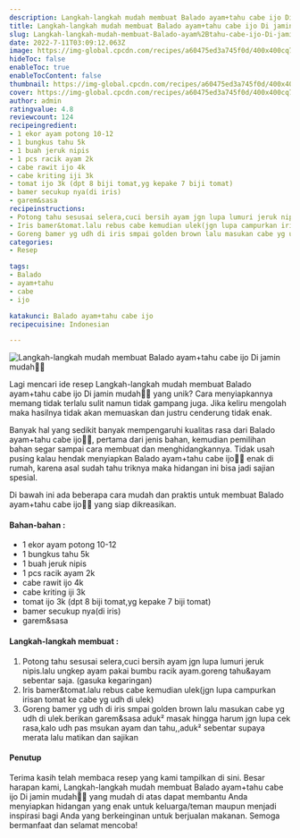 ```yaml
---
description: Langkah-langkah mudah membuat Balado ayam+tahu cabe ijo Di jamin mudah"
title: Langkah-langkah mudah membuat Balado ayam+tahu cabe ijo Di jamin mudah
slug: Langkah-langkah-mudah-membuat-Balado-ayam%2Btahu-cabe-ijo-Di-jamin-mudah
date: 2022-7-11T03:09:12.063Z
image: https://img-global.cpcdn.com/recipes/a60475ed3a745f0d/400x400cq70/photo.jpg
hideToc: false
enableToc: true
enableTocContent: false
thumbnail: https://img-global.cpcdn.com/recipes/a60475ed3a745f0d/400x400cq70/photo.jpg
cover: https://img-global.cpcdn.com/recipes/a60475ed3a745f0d/400x400cq70/photo.jpg
author: admin
ratingvalue: 4.8
reviewcount: 124
recipeingredient:
- 1 ekor ayam potong 10-12
- 1 bungkus tahu 5k
- 1 buah jeruk nipis
- 1 pcs racik ayam 2k
- cabe rawit ijo 4k
- cabe kriting iji 3k
- tomat ijo 3k (dpt 8 biji tomat,yg kepake 7 biji tomat)
- bamer secukup nya(di iris)
- garem&sasa
recipeinstructions:
- Potong tahu sesusai selera,cuci bersih ayam jgn lupa lumuri jeruk nipis.lalu ungkep ayam pakai bumbu racik ayam.goreng tahu&ayam sebentar saja. (gasuka kegaringan)
- Iris bamer&tomat.lalu rebus cabe kemudian ulek(jgn lupa campurkan irisan tomat ke cabe yg udh di ulek)
- Goreng bamer yg udh di iris smpai golden brown lalu masukan cabe yg udh di ulek.berikan garem&sasa aduk² masak hingga harum jgn lupa cek rasa,kalo udh pas msukan ayam dan tahu,,aduk² sebentar supaya merata lalu matikan dan sajikan
categories:
- Resep

tags:
- Balado
- ayam+tahu
- cabe
- ijo

katakunci: Balado ayam+tahu cabe ijo
recipecuisine: Indonesian

---
```


![Langkah-langkah mudah membuat Balado ayam+tahu cabe ijo Di jamin mudah👩‍🍳](https://img-global.cpcdn.com/recipes/a60475ed3a745f0d/400x400cq70/photo.jpg)

Lagi mencari ide resep Langkah-langkah mudah membuat Balado ayam+tahu cabe ijo Di jamin mudah👩‍🍳 yang unik? Cara menyiapkannya memang tidak terlalu sulit namun tidak gampang juga. Jika keliru mengolah maka hasilnya tidak akan memuaskan dan justru cenderung tidak enak.

Banyak hal yang sedikit banyak mempengaruhi kualitas rasa dari Balado ayam+tahu cabe ijo👩‍🍳, pertama dari jenis bahan, kemudian pemilihan bahan segar sampai cara membuat dan menghidangkannya. Tidak usah pusing kalau hendak menyiapkan Balado ayam+tahu cabe ijo👩‍🍳 enak di rumah, karena asal sudah tahu triknya maka hidangan ini bisa jadi sajian spesial.

Di bawah ini ada beberapa cara mudah dan praktis untuk membuat Balado ayam+tahu cabe ijo👩‍🍳 yang siap dikreasikan.

<!--inarticleads1-->

#### Bahan-bahan :

- 1 ekor ayam potong 10-12
- 1 bungkus tahu 5k
- 1 buah jeruk nipis
- 1 pcs racik ayam 2k
- cabe rawit ijo 4k
- cabe kriting iji 3k
- tomat ijo 3k (dpt 8 biji tomat,yg kepake 7 biji tomat)
- bamer secukup nya(di iris)
- garem&sasa

<!--inarticleads2-->

#### Langkah-langkah membuat :

1. Potong tahu sesusai selera,cuci bersih ayam jgn lupa lumuri jeruk nipis.lalu ungkep ayam pakai bumbu racik ayam.goreng tahu&ayam sebentar saja. (gasuka kegaringan)
1. Iris bamer&tomat.lalu rebus cabe kemudian ulek(jgn lupa campurkan irisan tomat ke cabe yg udh di ulek)
1. Goreng bamer yg udh di iris smpai golden brown lalu masukan cabe yg udh di ulek.berikan garem&sasa aduk² masak hingga harum jgn lupa cek rasa,kalo udh pas msukan ayam dan tahu,,aduk² sebentar supaya merata lalu matikan dan sajikan

#### Penutup

Terima kasih telah membaca resep yang kami tampilkan di sini. Besar harapan kami, Langkah-langkah mudah membuat Balado ayam+tahu cabe ijo Di jamin mudah👩‍🍳 yang mudah di atas dapat membantu Anda menyiapkan hidangan yang enak untuk keluarga/teman maupun menjadi inspirasi bagi Anda yang berkeinginan untuk berjualan makanan. Semoga bermanfaat dan selamat mencoba!